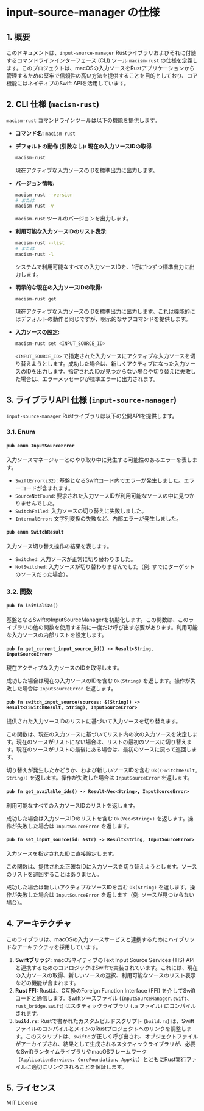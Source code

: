 # input-source-manager の仕様

## 1. 概要

このドキュメントは、`input-source-manager` Rustライブラリおよびそれに付随するコマンドラインインターフェース (CLI) ツール `macism-rust` の仕様を定義します。このプロジェクトは、macOSの入力ソースをRustアプリケーションから管理するための堅牢で信頼性の高い方法を提供することを目的としており、コア機能にはネイティブのSwift APIを活用しています。

## 2. CLI 仕様 (`macism-rust`)

`macism-rust` コマンドラインツールは以下の機能を提供します。

- **コマンド名:** `macism-rust`

- **デフォルトの動作 (引数なし): 現在の入力ソースIDの取得**
  ```bash
  macism-rust
  ```
  現在アクティブな入力ソースのIDを標準出力に出力します。

- **バージョン情報:**
  ```bash
  macism-rust --version
  # または
  macism-rust -v
  ```
  `macism-rust` ツールのバージョンを出力します。

- **利用可能な入力ソースIDのリスト表示:**
  ```bash
  macism-rust --list
  # または
  macism-rust -l
  ```
  システムで利用可能なすべての入力ソースIDを、1行に1つずつ標準出力に出力します。

- **明示的な現在の入力ソースIDの取得:**
  ```bash
  macism-rust get
  ```
  現在アクティブな入力ソースのIDを標準出力に出力します。これは機能的にはデフォルトの動作と同じですが、明示的なサブコマンドを提供します。

- **入力ソースの設定:**
  ```bash
  macism-rust set <INPUT_SOURCE_ID>
  ```
  `<INPUT_SOURCE_ID>` で指定された入力ソースにアクティブな入力ソースを切り替えようとします。成功した場合は、新しくアクティブになった入力ソースのIDを出力します。指定されたIDが見つからない場合や切り替えに失敗した場合は、エラーメッセージが標準エラーに出力されます。

## 3. ライブラリAPI 仕様 (`input-source-manager`)

`input-source-manager` Rustライブラリは以下の公開APIを提供します。

### 3.1. Enum

#### `pub enum InputSourceError`
入力ソースマネージャーとのやり取り中に発生する可能性のあるエラーを表します。

- `SwiftError(i32)`: 基盤となるSwiftコード内でエラーが発生しました。エラーコードが含まれます。
- `SourceNotFound`: 要求された入力ソースIDが利用可能なソースの中に見つかりませんでした。
- `SwitchFailed`: 入力ソースの切り替えに失敗しました。
- `InternalError`: 文字列変換の失敗など、内部エラーが発生しました。

#### `pub enum SwitchResult`
入力ソース切り替え操作の結果を表します。

- `Switched`: 入力ソースが正常に切り替わりました。
- `NotSwitched`: 入力ソースが切り替わりませんでした（例: すでにターゲットのソースだった場合）。

### 3.2. 関数

#### `pub fn initialize()`
基盤となるSwiftのInputSourceManagerを初期化します。この関数は、このライブラリの他の関数を使用する前に一度だけ呼び出す必要があります。利用可能な入力ソースの内部リストを設定します。

#### `pub fn get_current_input_source_id() -> Result<String, InputSourceError>`
現在アクティブな入力ソースのIDを取得します。

成功した場合は現在の入力ソースのIDを含む `Ok(String)` を返します。操作が失敗した場合は `InputSourceError` を返します。

#### `pub fn switch_input_source(sources: &[String]) -> Result<(SwitchResult, String), InputSourceError>`
提供された入力ソースIDのリストに基づいて入力ソースを切り替えます。

この関数は、現在の入力ソースに基づいてリスト内の次の入力ソースを決定します。現在のソースがリストにない場合は、リストの最初のソースに切り替えます。現在のソースがリストの最後にある場合は、最初のソースに戻って巡回します。

切り替えが発生したかどうか、および新しいソースIDを含む `Ok((SwitchResult, String))` を返します。操作が失敗した場合は `InputSourceError` を返します。

#### `pub fn get_available_ids() -> Result<Vec<String>, InputSourceError>`
利用可能なすべての入力ソースIDのリストを返します。

成功した場合は入力ソースIDのリストを含む `Ok(Vec<String>)` を返します。操作が失敗した場合は `InputSourceError` を返します。

#### `pub fn set_input_source(id: &str) -> Result<String, InputSourceError>`
入力ソースを指定されたIDに直接設定します。

この関数は、提供された正確なIDに入力ソースを切り替えようとします。ソースのリストを巡回することはありません。

成功した場合は新しいアクティブなソースIDを含む `Ok(String)` を返します。操作が失敗した場合は `InputSourceError` を返します（例: ソースが見つからない場合）。

## 4. アーキテクチャ

このライブラリは、macOSの入力ソースサービスと連携するためにハイブリッドなアーキテクチャを採用しています。

1.  **Swiftブリッジ:** macOSネイティブのText Input Source Services (TIS) APIと連携するためのコアロジックはSwiftで実装されています。これには、現在の入力ソースの取得、新しいソースの選択、利用可能なソースのリスト表示などの機能が含まれます。
2.  **Rust FFI:** Rustは、C互換のForeign Function Interface (FFI) を介してSwiftコードと通信します。Swiftソースファイル (`InputSourceManager.swift`、`rust_bridge.swift`) はスタティックライブラリ (`.a` ファイル) にコンパイルされます。
3.  **`build.rs`:** Rustで書かれたカスタムビルドスクリプト (`build.rs`) は、SwiftファイルのコンパイルとメインのRustプロジェクトへのリンクを調整します。このスクリプトは、`swiftc` が正しく呼び出され、オブジェクトファイルがアーカイブされ、結果として生成されるスタティックライブラリが、必要なSwiftランタイムライブラリやmacOSフレームワーク（`ApplicationServices`、`CoreFoundation`、`AppKit`）とともにRust実行ファイルに適切にリンクされることを保証します。

## 5. ライセンス

MIT License